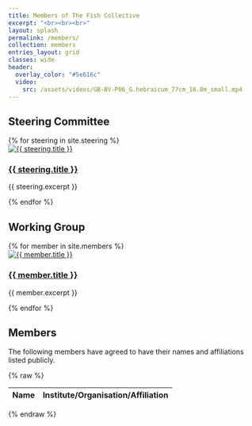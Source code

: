 ```yaml
---
title: Members of The Fish Collective
excerpt: "<br><br><br>"
layout: splash
permalink: /members/
collection: members
entries_layout: grid
classes: wide
header:
  overlay_color: "#5e616c"
  video:
    src: /assets/videos/GB-BV-P06_G.hebraicum_77cm_16.0m_small.mp4
---
```


## Steering Committee
<div class="members-grid">
  {% for steering in site.steering %}
    <div class="member-card">
      <a href="{{ steering.external_url | default: steering.url }}" target="_blank" rel="noopener">
        <img src="{{ steering.image }}" alt="{{ steering.title }}">
        <h3>{{ steering.title }}</h3>
      </a>
      <p class="steering-subtitle">{{ steering.excerpt }}</p>
    </div>
  {% endfor %}
</div>

## Working Group
<div class="members-grid">
  {% for member in site.members %}
    <div class="member-card">
      <a href="{{ member.external_url | default: member.url }}" target="_blank" rel="noopener">
        <img src="{{ member.image }}" alt="{{ member.title }}">
        <h3>{{ member.title }}</h3>
      </a>
      <p class="member-subtitle">{{ member.excerpt }}</p>
    </div>
  {% endfor %}
</div>

## Members
The following members have agreed to have their names and affiliations listed publicly.

{% raw %}
<link rel="stylesheet" href="https://cdn.datatables.net/1.13.6/css/jquery.dataTables.min.css">

<table id="members-table" class="display" style="width:100%">
  <thead>
    <tr>
      <th>Name</th>
      <th>Institute/Organisation/Affiliation</th>
    </tr>
  </thead>
  <tbody></tbody>
</table>

<script src="https://code.jquery.com/jquery-3.7.1.min.js"></script>
<script src="https://cdn.datatables.net/1.13.6/js/jquery.dataTables.min.js"></script>

<script>
document.addEventListener("DOMContentLoaded", function() {
  const sheetId = "1mH0FxPVJAqllZV5DAGlH585fGIHUgQA3WoZQ6LpQKDE"; // your sheet ID
  const gid = "837565785"; // your sheet tab GID
  const sheetUrl = `https://docs.google.com/spreadsheets/d/${sheetId}/gviz/tq?tqx=out:json&gid=${gid}`;

fetch(sheetUrl)
    .then(res => res.text())
    .then(text => {
      // Remove Google's JSONP wrapper
      const json = JSON.parse(text.substr(47).slice(0, -2));
      const rows = json.table.rows;
      const tableBody = document.querySelector("#members-table tbody");

      // Skip the first row (header)
      rows.slice(1).forEach(row => {
        const name = row.c[0] ? row.c[0].v : "";
        const affiliation = row.c[1] ? row.c[1].v : "";

        if (name && affiliation) {
          const tr = document.createElement("tr");
          tr.innerHTML = `<td>${name}</td><td>${affiliation}</td>`;
          tableBody.appendChild(tr);
        }
      });

      // Initialize DataTables
      $('#members-table').DataTable({
      autoWidth: false
      });
    })
    .catch(err => console.error("Error loading data:", err));
});
</script>
{% endraw %}

